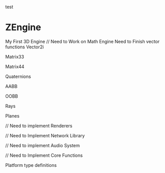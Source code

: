 test
# ZEngine
My First 3D Engine
// Need to Work on Math Engine
Need to Finish vector functions
Vector2i

Matrix33

Matrix44

Quaternions

AABB

OOBB

Rays

Planes

// Need to implement Renderers

// Need to Implement Network Library

// Need to implement Audio System

// Need to Implement Core Functions

Platform type definitions

